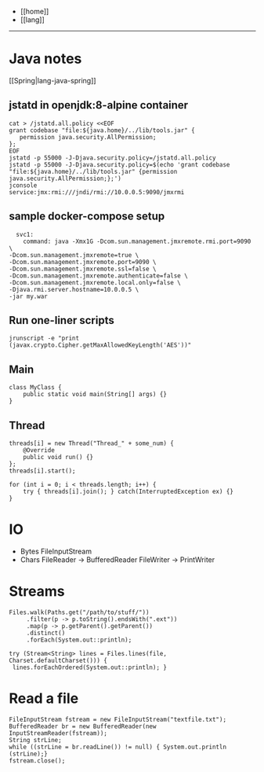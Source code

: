 - [[home]]
- [[lang]]
---
# Java notes

[[Spring|lang-java-spring]]

## jstatd in openjdk:8-alpine container
```
cat > /jstatd.all.policy <<EOF
grant codebase "file:${java.home}/../lib/tools.jar" {
   permission java.security.AllPermission;
};
EOF
jstatd -p 55000 -J-Djava.security.policy=/jstatd.all.policy
jstatd -p 55000 -J-Djava.security.policy=$(echo 'grant codebase "file:${java.home}/../lib/tools.jar" {permission java.security.AllPermission;};')
jconsole
service:jmx:rmi:///jndi/rmi://10.0.0.5:9090/jmxrmi
```

## sample docker-compose setup
```
  svc1:
    command: java -Xmx1G -Dcom.sun.management.jmxremote.rmi.port=9090 \
-Dcom.sun.management.jmxremote=true \
-Dcom.sun.management.jmxremote.port=9090 \
-Dcom.sun.management.jmxremote.ssl=false \
-Dcom.sun.management.jmxremote.authenticate=false \
-Dcom.sun.management.jmxremote.local.only=false \
-Djava.rmi.server.hostname=10.0.0.5 \
-jar my.war
```

## Run one-liner scripts
```
jrunscript -e "print (javax.crypto.Cipher.getMaxAllowedKeyLength('AES'))"
```

## Main
```
class MyClass {
	public static void main(String[] args) {}
}
```

## Thread
```
threads[i] = new Thread("Thread_" + some_num) {
    @Override
    public void run() {}
};
threads[i].start();

for (int i = 0; i < threads.length; i++) {
    try { threads[i].join(); } catch(InterruptedException ex) {}
}
```

# IO
- Bytes FileInputStream
- Chars FileReader -> BufferedReader
        FileWriter -> PrintWriter


# Streams
```
Files.walk(Paths.get("/path/to/stuff/"))
     .filter(p -> p.toString().endsWith(".ext"))
     .map(p -> p.getParent().getParent())
     .distinct()
     .forEach(System.out::println);

try (Stream<String> lines = Files.lines(file, Charset.defaultCharset())) { 
 lines.forEachOrdered(System.out::println); }
```


# Read a file
```
FileInputStream fstream = new FileInputStream("textfile.txt");
BufferedReader br = new BufferedReader(new InputStreamReader(fstream));
String strLine;
while ((strLine = br.readLine()) != null) { System.out.println (strLine);}
fstream.close();
```
